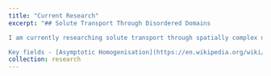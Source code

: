 ```yaml
---
title: "Current Research"
excerpt: "## Solute Transport Through Disordered Domains

I am currently researching solute transport through spatially complex domains with inherently random structures, which has applications to complex biological organs such as the human placenta and lungs.  By using an [alternative approach](https://academic.oup.com/imamat/advance-article/doi/10.1093/imamat/hxz004/5324989) to homogenization, the uncertainty in net solute transfer in models of physiological transport can be quantified. I have recently focused on a distinguished limit where an advection-uptake balance exists on the microscale and an advection-diffusion balance exists on the macroscale, which causes concentration fields to become non-smooth, with boundary layers forming within the domain.

Key fields - [Asymptotic Homogenisation](https://en.wikipedia.org/wiki/Asymptotic_homogenization), [Uncertainty Quantification](https://en.wikipedia.org/wiki/Uncertainty_quantification), [Mathematical Biology](https://en.wikipedia.org/wiki/Modelling_biological_systems), [Advection-Diffusion-Reaction Equations](https://en.wikipedia.org/wiki/Convection%E2%80%93diffusion_equation)."
collection: research
---
```

